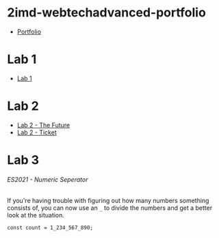 # 2imd-webtechadvanced-portfolio
* [Portfolio](https://github.com/NielsV8/2imd-webtechadvanced-portfolio)

# Lab 1
* [Lab 1](https://github.com/SenneChristiaens/2imd-webtechadvanced-lab1)

# Lab 2
* [Lab 2 - The Future](https://codepen.io/Nieeel/pen/ZEaVQBE)
* [Lab 2 - Ticket](https://codepen.io/Nieeel/pen/eYebJZY)

# Lab 3

###### ES2021 - Numeric Seperator
If you're having trouble with figuring out how many numbers something consists of, you can now use an `_` to divide the numbers and get a better look at the situation.
```
const count = 1_234_567_890;
```
